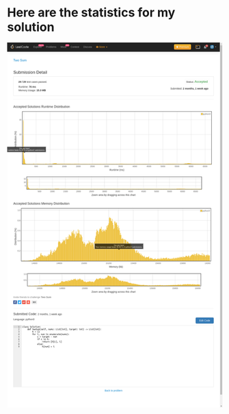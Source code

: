 # **Here are the statistics for my solution**
![Solution Stats](https://github.com/shashwatroy/Leetcode/blob/master/images/TwoSum.png)
